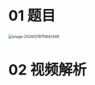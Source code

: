 # 01 题目

<img src="https://cvp.oss-cn-shanghai.aliyuncs.com/picgo/202402191156528.png" alt="image-20240219115642449" style="zoom:50%;" />

# 02 视频解析